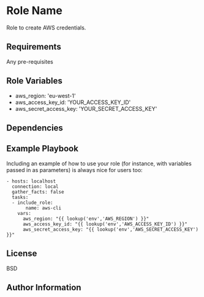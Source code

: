 Role Name
=========

Role to create AWS credentials.

Requirements
------------

Any pre-requisites

Role Variables
--------------

- aws_region: 'eu-west-1'
- aws_access_key_id: 'YOUR_ACCESS_KEY_ID'
- aws_secret_access_key: 'YOUR_SECRET_ACCESS_KEY'

Dependencies
------------



Example Playbook
----------------

Including an example of how to use your role (for instance, with variables passed in as parameters) is always nice for users too:

	- hosts: localhost
	  connection: local
	  gather_facts: false
	  tasks:
	  - include_role:
	       name: aws-cli
	    vars:
	      aws_region: "{{ lookup('env','AWS_REGION') }}"
	      aws_access_key_id: "{{ lookup('env','AWS_ACCESS_KEY_ID') }}"
	      aws_secret_access_key: "{{ lookup('env','AWS_SECRET_ACCESS_KEY') }}"
	      
License
-------

BSD

Author Information
------------------

